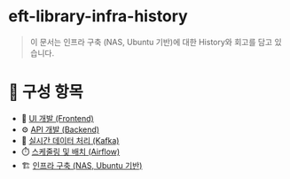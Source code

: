 # eft-library-infra-history

> 이 문서는 인프라 구축 (NAS, Ubuntu 기반)에 대한 History와 회고를 담고 있습니다.

# 📂 구성 항목

- 🎨 [UI 개발 (Frontend)](./frontend/README.md)
- ⚙️ [API 개발 (Backend)](./backend/README.md)
- 📡 [실시간 데이터 처리 (Kafka)](./kafka/README.md)
- ⏱️ [스케줄링 및 배치 (Airflow)](./airflow/README.md)
- 🏗️ [인프라 구축 (NAS, Ubuntu 기반)](./infra/README.md)
